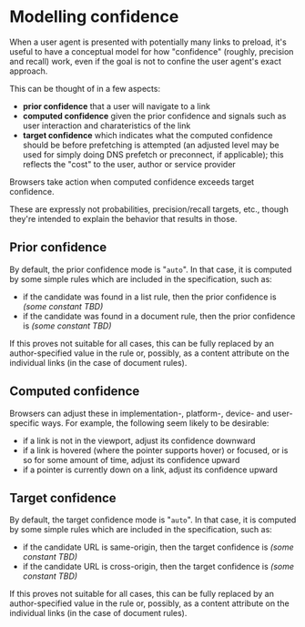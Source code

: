 # Modelling confidence

When a user agent is presented with potentially many links to preload, it's useful to have a conceptual model for how "confidence" (roughly, precision and recall) work, even if the goal is not to confine the user agent's exact approach.

This can be thought of in a few aspects:

* __prior confidence__ that a user will navigate to a link
* __computed confidence__ given the prior confidence and signals such as user interaction and charateristics of the link
* __target confidence__ which indicates what the computed confidence should be before prefetching is attempted (an adjusted level may be used for simply doing DNS prefetch or preconnect, if applicable); this reflects the "cost" to the user, author or service provider

Browsers take action when computed confidence exceeds target confidence.

These are expressly not probabilities, precision/recall targets, etc., though they're intended to explain the behavior that results in those.

## Prior confidence

By default, the prior confidence mode is "`auto`". In that case, it is computed by some simple rules which are included in the specification, such as:

* if the candidate was found in a list rule, then the prior confidence is _(some constant TBD)_
* if the candidate was found in a document rule, then the prior confidence is _(some constant TBD)_

If this proves not suitable for all cases, this can be fully replaced by an author-specified value in the rule or, possibly, as a content attribute on the individual links (in the case of document rules).

## Computed confidence

Browsers can adjust these in implementation-, platform-, device- and user-specific ways. For example, the following seem likely to be desirable:
* if a link is not in the viewport, adjust its confidence downward
* if a link is hovered (where the pointer supports hover) or focused, or is so for some amount of time, adjust its confidence upward
* if a pointer is currently down on a link, adjust its confidence upward

## Target confidence

By default, the target confidence mode is "`auto`". In that case, it is computed by some simple rules which are included in the specification, such as:

* if the candidate URL is same-origin, then the target confidence is _(some constant TBD)_
* if the candidate URL is cross-origin, then the target confidence is _(some constant TBD)_

If this proves not suitable for all cases, this can be fully replaced by an author-specified value in the rule or, possibly, as a content attribute on the individual links (in the case of document rules).